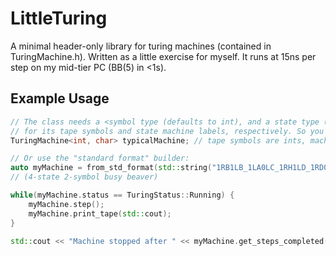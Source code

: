 # LittleTuring

A minimal header-only library for turing machines (contained in TuringMachine.h). Written as a little exercise for myself. It runs at 15ns per step on my mid-tier PC (BB(5) in <1s).

## Example Usage

```C++
// The class needs a <symbol type (defaults to int), and a state type (defaults to char)>
// for its tape symbols and state machine labels, respectively. So you can declare a machine like:
TuringMachine<int, char> typicalMachine; // tape symbols are ints, machine states are chars

// Or use the "standard format" builder:
auto myMachine = from_std_format(std::string("1RB1LB_1LA0LC_1RH1LD_1RD0RA"));
// (4-state 2-symbol busy beaver)

while(myMachine.status == TuringStatus::Running) {
    myMachine.step();
    myMachine.print_tape(std::cout);
}

std::cout << "Machine stopped after " << myMachine.get_steps_completed() << " steps." << std::endl;
```
